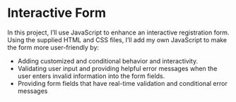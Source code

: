 # Interactive Form
 In this project, I’ll use JavaScript to enhance an interactive registration form. Using the supplied HTML and CSS files, I’ll add my own JavaScript to make the form more user-friendly by: 
 
 * Adding customized and conditional behavior and interactivity. 
 * Validating user input and providing helpful error messages when the user enters invalid information into the form fields.
 * Providing form fields that have real-time validation and conditional error messages
